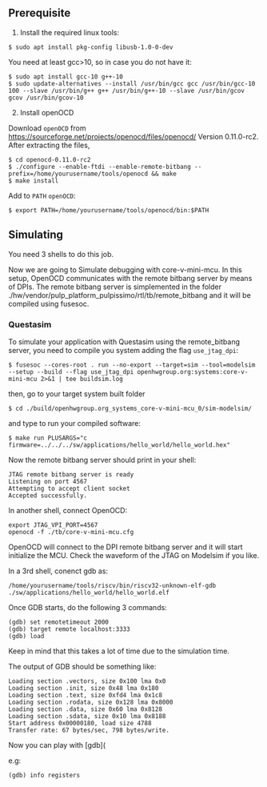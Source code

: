 ## Prerequisite

1. Install the required linux tools:

```
$ sudo apt install pkg-config libusb-1.0-0-dev
```

You need at least gcc>10, so in case you do not have it:

```
$ sudo apt install gcc-10 g++-10
$ sudo update-alternatives --install /usr/bin/gcc gcc /usr/bin/gcc-10 100 --slave /usr/bin/g++ g++ /usr/bin/g++-10 --slave /usr/bin/gcov gcov /usr/bin/gcov-10
```

2. Install openOCD

Download `openOCD` from https://sourceforge.net/projects/openocd/files/openocd/
Version 0.11.0-rc2.
After extracting the files,

```
$ cd openocd-0.11.0-rc2
$ ./configure --enable-ftdi --enable-remote-bitbang --prefix=/home/yourusername/tools/openocd && make
$ make install
```

Add to `PATH` `openOCD`:

```
$ export PATH=/home/yourusername/tools/openocd/bin:$PATH
```

## Simulating

You need 3 shells to do this job.

Now we are going to Simulate debugging with core-v-mini-mcu.
In this setup, OpenOCD communicates with the remote bitbang server by means of DPIs.
The remote bitbang server is simplemented in the folder ./hw/vendor/pulp_platform_pulpissimo/rtl/tb/remote_bitbang and it will be compiled using fusesoc.

### Questasim

To simulate your application with Questasim using the remote_bitbang server, you need to compile you system adding the flag `use_jtag_dpi`:

```
$ fusesoc --cores-root . run --no-export --target=sim --tool=modelsim --setup --build --flag use_jtag_dpi openhwgroup.org:systems:core-v-mini-mcu 2>&1 | tee buildsim.log
```

then, go to your target system built folder

```
$ cd ./build/openhwgroup.org_systems_core-v-mini-mcu_0/sim-modelsim/
```

and type to run your compiled software:

```
$ make run PLUSARGS="c firmware=../../../sw/applications/hello_world/hello_world.hex"
```

Now the remote bitbang server should print in your shell:

```
JTAG remote bitbang server is ready
Listening on port 4567
Attempting to accept client socket
Accepted successfully.
```

In another shell, connect OpenOCD:

```
export JTAG_VPI_PORT=4567
openocd -f ./tb/core-v-mini-mcu.cfg
```

OpenOCD will connect to the DPI remote bitbang server and it will start initialize the MCU.
Check the waveform of the JTAG on Modelsim if you like.

In a 3rd shell, conenct gdb as:

```
/home/yourusername/tools/riscv/bin/riscv32-unknown-elf-gdb ./sw/applications/hello_world/hello_world.elf
```

Once GDB starts, do the following 3 commands:
```
(gdb) set remotetimeout 2000
(gdb) target remote localhost:3333
(gdb) load
```

Keep in mind that this takes a lot of time due to the simulation time.

The output of GDB should be something like:

```
Loading section .vectors, size 0x100 lma 0x0
Loading section .init, size 0x48 lma 0x180
Loading section .text, size 0xfd4 lma 0x1c8
Loading section .rodata, size 0x128 lma 0x8000
Loading section .data, size 0x60 lma 0x8128
Loading section .sdata, size 0x10 lma 0x8188
Start address 0x00000180, load size 4788
Transfer rate: 67 bytes/sec, 798 bytes/write.
```

Now you can play with [gdb](

e.g:

```
(gdb) info registers
```
